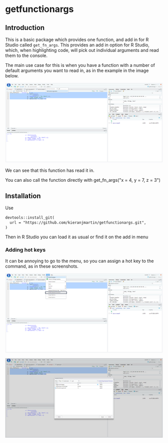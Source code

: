 # getfunctionargs

## Introduction

This is a basic package which provides one function, and add in for R Studio called `get_fn_args`. This provides an add in option for R Studio, which, when highlighting code, will pick out individual arguments and read them to the console.

The main use case for this is when you have a function with a number of default arguments you want to read in, as in the example in the image below.

![](images/exampleusage.png)

We can see that this function has read it in.

You can also call the function directly with get_fn_args("x = 4, y = 7, z = 3")

## Installation

Use 

    devtools::install_git(
      url = "https://github.com/kieranjmartin/getfunctionargs.git",
    )


Then in R Studio you can load it as usual or find it on the add in menu

### Adding hot keys

It can be annoying to go to the menu, so you can assign a hot key to the command, as in these screenshots.

![](images/modifyshortcuts.png)

![](images/modifyshortcuts2.png)
